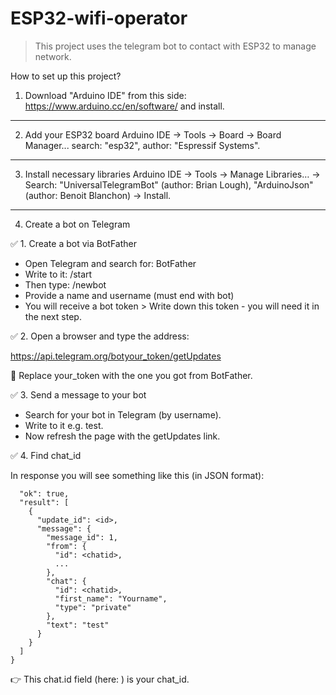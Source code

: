 # ESP32-wifi-operator
>This project uses the telegram bot to contact with ESP32 to manage network.

How to set up this project?
1. Download "Arduino IDE" from this side: https://www.arduino.cc/en/software/ and install.
---
2. Add your ESP32 board
Arduino IDE → Tools → Board → Board Manager... search: "esp32", author: "Espressif Systems".
---
3. Install necessary libraries
Arduino IDE → Tools → Manage Libraries… → Search: "UniversalTelegramBot" (author: Brian Lough), "ArduinoJson" (author: Benoit Blanchon) → Install.
---
4. Create a bot on Telegram

✅ 1. Create a bot via BotFather
- Open Telegram and search for: BotFather
- Write to it: /start
- Then type: /newbot
- Provide a name and username (must end with bot)
- You will receive a bot token > Write down this token - you will need it in the next step.

✅ 2. Open a browser and type the address:

https://api.telegram.org/botyour_token/getUpdates

🔁 Replace your_token with the one you got from BotFather.

✅ 3. Send a message to your bot
- Search for your bot in Telegram (by username).
- Write to it e.g. test.
- Now refresh the page with the getUpdates link.

✅ 4. Find chat_id

In response you will see something like this (in JSON format):

```{
  "ok": true,
  "result": [
    {
      "update_id": <id>,
      "message": {
        "message_id": 1,
        "from": {
          "id": <chatid>,
          ...
        },
        "chat": {
          "id": <chatid>,
          "first_name": "Yourname",
          "type": "private"
        },
        "text": "test"
      }
    }
  ]
}
```
👉 This chat.id field (here: <chatid>) is your chat_id.
